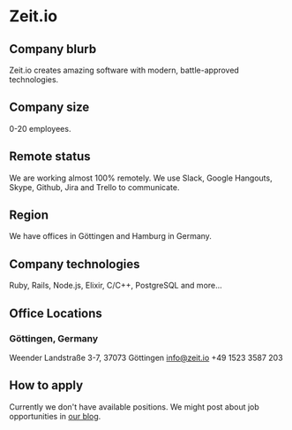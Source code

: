 # Zeit.io

## Company blurb

Zeit.io creates amazing software with modern, battle-approved technologies.

## Company size

0-20 employees.

## Remote status

We are working almost 100% remotely. We use Slack, Google Hangouts, Skype,
Github, Jira and Trello to communicate.

## Region

We have offices in Göttingen and Hamburg in Germany.

## Company technologies

Ruby, Rails, Node.js, Elixir, C/C++, PostgreSQL and more...

## Office Locations

### Göttingen, Germany
Weender Landstraße
3-7, 37073 Göttingen
info@zeit.io
+49 1523 3587 203

## How to apply

Currently we don't have available positions. We might post about job
opportunities in [our blog](http://blog.zeit.io).
